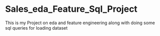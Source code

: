 # Sales_eda_Feature_Sql_Project
This is my Project on eda and feature engineering along with doing some sql queries for loading dataset
